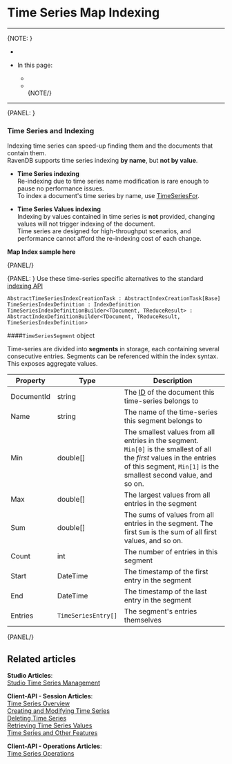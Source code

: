 ﻿# Time Series Map Indexing  
---

{NOTE: }

*  
  
* In this page:  
  * []()  
  * []()  
{NOTE/}

---

{PANEL: }

### Time Series and Indexing  

Indexing time series can speed-up finding them and the documents that contain them.  
RavenDB supports time series indexing **by name**, but **not by value**.  

* **Time Series indexing**  
    Re-indexing due to time series name modification is rare enough to pause no performance issues.  
    To index a document's time series by name, use [TimeSeriesFor]().  
  
* **Time Series Values indexing**  
    Indexing by values contained in time series is **not** provided, changing values will not trigger indexing of the document.  
    Time series are designed for high-throughput scenarios, and performance cannot afford the re-indexing cost of each change.  

**Map Index sample here**

{PANEL/}

{PANEL: }
Use these time-series specific alternatives to the standard [indexing API]()

`AbstractTimeSeriesIndexCreationTask : AbstractIndexCreationTask[Base]`
`TimeSeriesIndexDefinition : IndexDefinition`
`TimeSeriesIndexDefinitionBuilder<TDocument, TReduceResult> : AbstractIndexDefinitionBuilder<TDocument, TReduceResult, TimeSeriesIndexDefinition>`


####`TimeSeriesSegment` object

Time-series are divided into **segments** in storage, each containing several consecutive entries. 
Segments can be referenced within the index syntax. This exposes aggregate values.  

| Property | Type | Description |
| - | - | - |
| DocumentId | string | The [ID]() of the document this time-series belongs to |
| Name | string | The name of the time-series this segment belongs to |
| Min | double[] | The smallest values from all entries in the segment. `Min[0]` is the smallest of all the *first* values in the entries of this segment, `Min[1]` is the smallest second value, and so on. |
| Max | double[] | The largest values from all entries in the segment |
| Sum | double[] | The sums of values from all entries in the segment. The first `Sum` is the sum of all first values, and so on. |
| Count | int | The number of entries in this segment |
| Start | DateTime | The timestamp of the first entry in the segment |
| End | DateTime | The timestamp of the last entry in the segment |
| Entries | `TimeSeriesEntry[]` | The segment's entries themselves |
{PANEL/}

## Related articles
**Studio Articles**:  
[Studio Time Series Management]()  

**Client-API - Session Articles**:  
[Time Series Overview]()  
[Creating and Modifying Time Series]()  
[Deleting Time Series]()  
[Retrieving Time Series Values]()  
[Time Series and Other Features]()  

**Client-API - Operations Articles**:  
[Time Series Operations]()  
